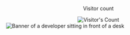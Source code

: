 <div align="center"> 
  <p>Visitor count</p>
  <img src="https://profile-counter.glitch.me/ojfirst/count.svg" alt="Visitor's Count" />
</div>
<img src="https://github.com/ojfirst/ojfirst/blob/main/software-developer.png" alt="Banner of a developer sitting in front of a desk">
